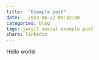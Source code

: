 ```yaml
---
title:  "Example post"
date:   2023-06-22 09:32:00
categories: blog
tags: jekyll social example post
share: linkedin
---
```

Hello world
